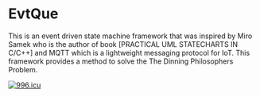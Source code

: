 # EvtQue
This is an event driven state machine framework that was inspired by Miro Samek who is the author of book [PRACTICAL UML STATECHARTS IN C/C++] and MQTT which is a lightweight messaging protocol for IoT.
This framework provides a method to solve the The Dinning Philosophers Problem.

[![996.icu](https://img.shields.io/badge/link-996.icu-red.svg)](https://996.icu)
